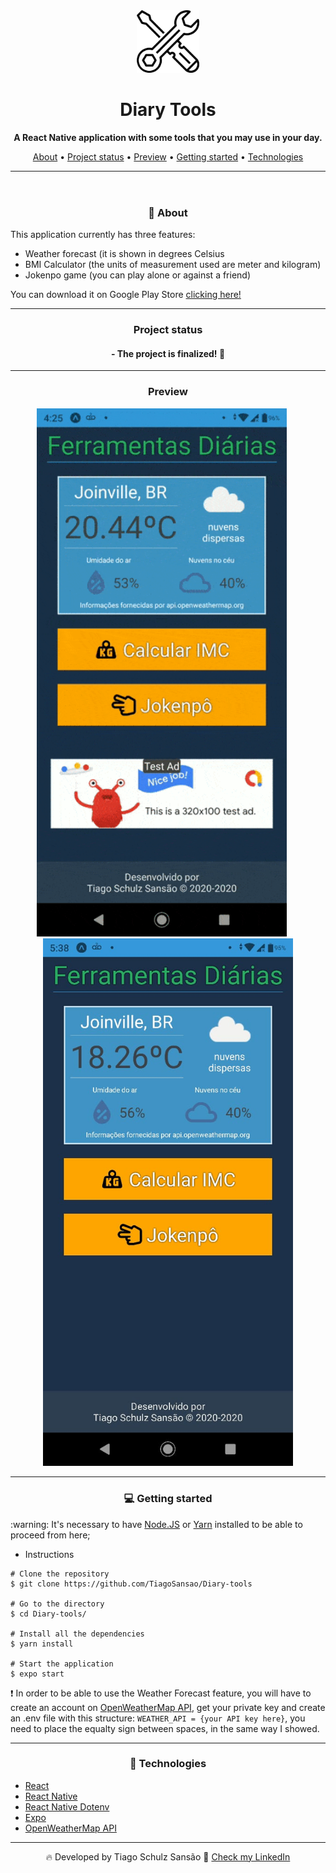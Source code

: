 <header>
  <div align="center" ><img src="./assets/diary-tools-icon.png" alt="logo" width="100" height="auto"/></div>
  <h1 align="center"> Diary Tools </h1>
  <p align="center"> 
    <strong> A React Native application with some tools that you may use in your day. </strong> 
  </p>
  <p align="center"> 
    <a href="#about">About</a> •
    <a href="#status">Project status</a> •
    <a href="#preview">Preview</a> •
    <a href="#instalacao">Getting started</a> •
    <a href="#tecnologias">Technologies</a> 
  </p>
  <hr/>
</header>
<main>

  <div id="about">
    <h3 align="center">💁 About</h3>
    <p>This application currently has three features:<p>
    <ul>
      <li>Weather forecast (it is shown in degrees Celsius</li>
      <li>BMI Calculator (the units of measurement used are meter and kilogram)</li>
      <li>Jokenpo game (you can play alone or against a friend)</li>
    </ul>
    <p>You can download it on Google Play Store <a href="https://play.google.com/store/apps/details?id=com.tiagosansao.lifetools">clicking here!</a></p>
  </div>

  <hr/>

  <div id="status">
    <h3 align="center">Project status</h3>
    <h4 align="center">
      - The project is finalized! 🎇
    </h4>
  </div>

  <hr/>

  <div align="center" id="preview">
    <h3 align="center">Preview</h3>
    <img width='400px' src="./assets/DiaryToolsPreview.gif" alt="GIF showing the app"> &nbsp;&nbsp;&nbsp;&nbsp;
    <img width='400px' src="./assets/preview1.jpeg" alt="IMG showing the home page">
  </div>

  <hr/>

  <div id="instalacao">
    <h3 align="center">💻 Getting started</h3>
    <p> :warning: It's necessary to have <a href="https://nodejs.org/en/" target="_blank">Node.JS</a> or <a href="https://classic.yarnpkg.com/en/" target="_blank">Yarn</a> installed to be able to proceed from here; </p>
<ul><li>Instructions</li></ul>
    
    # Clone the repository
    $ git clone https://github.com/TiagoSansao/Diary-tools

    # Go to the directory
    $ cd Diary-tools/

    # Install all the dependencies
    $ yarn install

    # Start the application
    $ expo start

  <p> 
    ❗ In order to be able to use the Weather Forecast feature, you will have to create an account on <a href="https://openweathermap.org/api">OpenWeatherMap API</a>, get your private key and create an .env file with this structure: <code>WEATHER_API = {your API key here}</code>, you need to place the equalty sign between spaces, in the same way I showed.
  </p>

  </div>

  <hr/>

  <div id="tecnologias">
    <h3 align="center">🚀 Technologies</h3>
    <ul>
      <li><a href="https://reactjs.org/">React</a></li>
      <li><a href="https://reactnative.dev/">React Native</a></li>
      <li><a href="https://www.npmjs.com/package/react-native-dotenv">React Native Dotenv</a></li>
      <li><a href="https://docs.expo.io/">Expo</a></li>
      <li><a href="https://openweathermap.org/api">OpenWeatherMap API</a></li>
    </ul>
  </div>

  <hr/>

  <p align="center"> 🔥 Developed by Tiago Schulz Sansão  👋  <a href="https://www.linkedin.com/in/tiago-schulz-sans%C3%A3o-9283351b7/">Check my LinkedIn</p>

</main>
